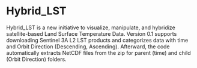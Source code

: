 # Hybrid_LST
Hybrid_LST is a new initiative to visualize, manipulate, and hybridize satellite-based Land Surface Temperature Data. 
Version 0.1 supports downloading Sentinel 3A L2 LST products and categorizes data with time and Orbit Direction (Descending, Ascending). Afterward, the code automatically extracts NetCDF files from the zip for parent (time) and child (Orbit Direction) folders.
